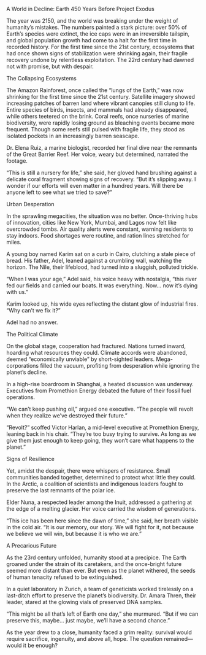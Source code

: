 A World in Decline: Earth 450 Years Before Project Exodus

The year was 2150, and the world was breaking under the weight of humanity’s mistakes. The numbers painted a stark picture: over 50% of Earth’s species were extinct, the ice caps were in an irreversible tailspin, and global population growth had come to a halt for the first time in recorded history. For the first time since the 21st century, ecosystems that had once shown signs of stabilization were shrinking again, their fragile recovery undone by relentless exploitation. The 22rd century had dawned not with promise, but with despair.

The Collapsing Ecosystems

The Amazon Rainforest, once called the “lungs of the Earth,” was now shrinking for the first time since the 21st century. Satellite imagery showed increasing patches of barren land where vibrant canopies still clung to life. Entire species of birds, insects, and mammals had already disappeared, while others teetered on the brink. Coral reefs, once nurseries of marine biodiversity, were rapidly losing ground as bleaching events became more frequent. Though some reefs still pulsed with fragile life, they stood as isolated pockets in an increasingly barren seascape.

Dr. Elena Ruiz, a marine biologist, recorded her final dive near the remnants of the Great Barrier Reef. Her voice, weary but determined, narrated the footage.

“This is still a nursery for life,” she said, her gloved hand brushing against a delicate coral fragment showing signs of recovery. “But it’s slipping away. I wonder if our efforts will even matter in a hundred years. Will there be anyone left to see what we tried to save?”

Urban Desperation

In the sprawling megacities, the situation was no better. Once-thriving hubs of innovation, cities like New York, Mumbai, and Lagos now felt like overcrowded tombs. Air quality alerts were constant, warning residents to stay indoors. Food shortages were routine, and ration lines stretched for miles.

A young boy named Karim sat on a curb in Cairo, clutching a stale piece of bread. His father, Adel, leaned against a crumbling wall, watching the horizon. The Nile, their lifeblood, had turned into a sluggish, polluted trickle.

“When I was your age,” Adel said, his voice heavy with nostalgia, “this river fed our fields and carried our boats. It was everything. Now… now it’s dying with us.”

Karim looked up, his wide eyes reflecting the distant glow of industrial fires. “Why can’t we fix it?”

Adel had no answer.

The Political Climate

On the global stage, cooperation had fractured. Nations turned inward, hoarding what resources they could. Climate accords were abandoned, deemed “economically unviable” by short-sighted leaders. Mega-corporations filled the vacuum, profiting from desperation while ignoring the planet’s decline.

In a high-rise boardroom in Shanghai, a heated discussion was underway. Executives from Promethion Energy debated the future of their fossil fuel operations.

“We can’t keep pushing oil,” argued one executive. “The people will revolt when they realize we’ve destroyed their future.”

“Revolt?” scoffed Victor Harlan, a mid-level executive at Promethion Energy, leaning back in his chair. “They’re too busy trying to survive. As long as we give them just enough to keep going, they won’t care what happens to the planet.”

Signs of Resilience

Yet, amidst the despair, there were whispers of resistance. Small communities banded together, determined to protect what little they could. In the Arctic, a coalition of scientists and indigenous leaders fought to preserve the last remnants of the polar ice.

Elder Nuna, a respected leader among the Inuit, addressed a gathering at the edge of a melting glacier. Her voice carried the wisdom of generations.

“This ice has been here since the dawn of time,” she said, her breath visible in the cold air. “It is our memory, our story. We will fight for it, not because we believe we will win, but because it is who we are.”

A Precarious Future

As the 23rd century unfolded, humanity stood at a precipice. The Earth groaned under the strain of its caretakers, and the once-bright future seemed more distant than ever. But even as the planet withered, the seeds of human tenacity refused to be extinguished.

In a quiet laboratory in Zurich, a team of geneticists worked tirelessly on a last-ditch effort to preserve the planet’s biodiversity. Dr. Amara Thren, their leader, stared at the glowing vials of preserved DNA samples.

“This might be all that’s left of Earth one day,” she murmured. “But if we can preserve this, maybe… just maybe, we’ll have a second chance.”

As the year drew to a close, humanity faced a grim reality: survival would require sacrifice, ingenuity, and above all, hope. The question remained—would it be enough?

